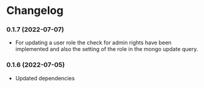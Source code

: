 # Changelog

### 0.1.7 (2022-07-07)

- For updating a user role the check for admin rights have been implemented and also the setting of the role in the mongo update query.

### 0.1.6 (2022-07-05)

- Updated dependencies
